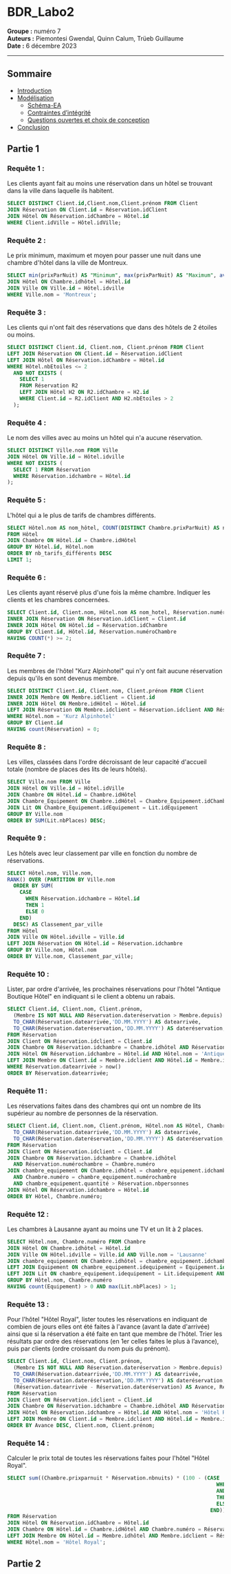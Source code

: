 # BDR_Labo2

**Groupe :** numéro 7   
**Auteurs :** Piemontesi Gwendal, Quinn Calum, Trüeb Guillaume   
**Date :** 6 décembre 2023
***

## Sommaire
- [Introduction](#introduction)
- [Modélisation](#modélisation)
  - [Schéma-EA](#schéma-ea)
  - [Contraintes d’intégrité](#contraintes-dintégrité)
  - [Questions ouvertes et choix de conception](#questions-ouvertes-et-choix-de-conception)
- [Conclusion](#conclusion)

## Partie 1 

### Requête 1 :
Les clients ayant fait au moins une réservation dans un hôtel se trouvant dans la ville dans laquelle ils habitent.

```sql
SELECT DISTINCT Client.id,Client.nom,Client.prénom FROM Client 
JOIN Réservation ON Client.id = Réservation.idClient
JOIN Hôtel ON Réservation.idChambre = Hôtel.id
WHERE Client.idVille = Hôtel.idVille;
```

### Requête 2 :
Le prix minimum, maximum et moyen pour passer une nuit dans une chambre d'hôtel dans la ville de Montreux.

```sql
SELECT min(prixParNuit) AS "Minimum", max(prixParNuit) AS "Maximum", avg(prixParNuit) AS "Moyen" FROM chambre
JOIN Hôtel ON Chambre.idhôtel = Hôtel.id
JOIN Ville ON Ville.id = Hôtel.idville
WHERE Ville.nom = 'Montreux';
```

### Requête 3 :
Les clients qui n'ont fait des réservations que dans des hôtels de 2 étoiles ou moins.

```sql
SELECT DISTINCT Client.id, Client.nom, Client.prénom FROM Client
LEFT JOIN Réservation ON Client.id = Réservation.idClient
LEFT JOIN Hôtel ON Réservation.idChambre = Hôtel.id
WHERE Hôtel.nbEtoiles <= 2
  AND NOT EXISTS (
    SELECT 1
    FROM Réservation R2
    LEFT JOIN Hôtel H2 ON R2.idChambre = H2.id
    WHERE Client.id = R2.idClient AND H2.nbEtoiles > 2
  );
```

### Requête 4 :
Le nom des villes avec au moins un hôtel qui n'a aucune réservation.

```sql
SELECT DISTINCT Ville.nom FROM Ville
JOIN Hôtel ON Ville.id = Hôtel.idville
WHERE NOT EXISTS (
  SELECT 1 FROM Réservation
  WHERE Réservation.idchambre = Hôtel.id
);
```

### Requête 5 :
L'hôtel qui a le plus de tarifs de chambres différents.

```sql
SELECT Hôtel.nom AS nom_hôtel, COUNT(DISTINCT Chambre.prixParNuit) AS nb_tarifs_différents
FROM Hôtel
JOIN Chambre ON Hôtel.id = Chambre.idHôtel
GROUP BY Hôtel.id, Hôtel.nom
ORDER BY nb_tarifs_différents DESC
LIMIT 1;
```

### Requête 6 :
Les clients ayant réservé plus d'une fois la même chambre. Indiquer les clients et les chambres concernées.

```sql
SELECT Client.id, Client.nom, Hôtel.nom AS nom_hotel, Réservation.numéroChambre FROM Client 
INNER JOIN Réservation ON Réservation.idClient = Client.id
INNER JOIN Hôtel ON Hôtel.id = Réservation.idChambre
GROUP BY Client.id, Hôtel.id, Réservation.numéroChambre
HAVING COUNT(*) >= 2;
```

### Requête 7 :
Les membres de l'hôtel "Kurz Alpinhotel" qui n'y ont fait aucune réservation depuis qu'ils en sont devenus membre.

```sql
SELECT DISTINCT Client.id, Client.nom, Client.prénom FROM Client 
INNER JOIN Membre ON Membre.idClient = Client.id 
INNER JOIN Hôtel ON Membre.idHôtel = Hôtel.id
LEFT JOIN Réservation ON Membre.idclient = Réservation.idclient AND Réservation.dateréservation > Membre.depuis
WHERE Hôtel.nom = 'Kurz Alpinhotel'
GROUP BY Client.id
HAVING count(Réservation) = 0;
```

### Requête 8 :
Les villes, classées dans l'ordre décroissant de leur capacité d'accueil totale (nombre de places des lits de leurs hôtels).

```sql
SELECT Ville.nom FROM Ville
JOIN Hôtel ON Ville.id = Hôtel.idVille
JOIN Chambre ON Hôtel.id = Chambre.idHôtel
JOIN Chambre_Equipement ON Chambre.idHôtel = Chambre_Equipement.idChambre
JOIN Lit ON Chambre_Equipement.idEquipement = Lit.idEquipement
GROUP BY Ville.nom
ORDER BY SUM(Lit.nbPlaces) DESC;
```

### Requête 9 :
Les hôtels avec leur classement par ville en fonction du nombre de réservations.

```sql
SELECT Hôtel.nom, Ville.nom,
RANK() OVER (PARTITION BY Ville.nom 
  ORDER BY SUM(
    CASE 
      WHEN Réservation.idchambre = Hôtel.id 
      THEN 1 
      ELSE 0 
    END) 
  DESC) AS Classement_par_ville
FROM Hôtel
JOIN Ville ON Hôtel.idville = Ville.id
LEFT JOIN Réservation ON Hôtel.id = Réservation.idchambre
GROUP BY Ville.nom, Hôtel.nom
ORDER BY Ville.nom, Classement_par_ville;
```

### Requête 10 :
Lister, par ordre d'arrivée, les prochaines réservations pour l'hôtel "Antique Boutique Hôtel" en indiquant si le client a obtenu un rabais.

```sql
SELECT Client.id, Client.nom, Client.prénom, 
  (Membre IS NOT NULL AND Réservation.dateréservation > Membre.depuis) AS Rabais, Hôtel.nom AS Hôtel, Chambre.numéro AS numérochambre, 
  TO_CHAR(Réservation.datearrivée,'DD.MM.YYYY') AS datearrivée,
  TO_CHAR(Réservation.dateréservation,'DD.MM.YYYY') AS dateréservation, Réservation.nbnuits, Réservation.nbpersonnes
FROM Réservation
JOIN Client ON Réservation.idclient = Client.id
JOIN Chambre ON Réservation.idchambre = Chambre.idhôtel AND Réservation.numérochambre = Chambre.numéro
JOIN Hôtel ON Réservation.idchambre = Hôtel.id AND Hôtel.nom = 'Antique Boutique Hôtel'
LEFT JOIN Membre ON Client.id = Membre.idclient AND Hôtel.id = Membre.idhôtel
WHERE Réservation.datearrivée > now()
ORDER BY Réservation.datearrivée;
```

### Requête 11 :
Les réservations faites dans des chambres qui ont un nombre de lits supérieur au nombre de personnes de la réservation.

```sql
SELECT Client.id, Client.nom, Client.prénom, Hôtel.nom AS Hôtel, Chambre.numéro AS numérochambre, 
  TO_CHAR(Réservation.datearrivée,'DD.MM.YYYY') AS datearrivée,
  TO_CHAR(Réservation.dateréservation,'DD.MM.YYYY') AS dateréservation, Réservation.nbnuits, Réservation.nbpersonnes
FROM Réservation
JOIN Client ON Réservation.idclient = Client.id
JOIN Chambre ON Réservation.idchambre = Chambre.idhôtel 
  AND Réservation.numérochambre = Chambre.numéro
JOIN chambre_equipement ON Chambre.idhôtel = chambre_equipement.idchambre 
  AND Chambre.numéro = chambre_equipement.numérochambre 
  AND chambre_equipement.quantité > Réservation.nbpersonnes
JOIN Hôtel ON Réservation.idchambre = Hôtel.id
ORDER BY Hôtel, Chambre.numéro;
```

### Requête 12 :
Les chambres à Lausanne ayant au moins une TV et un lit à 2 places.

```sql
SELECT Hôtel.nom, Chambre.numéro FROM Chambre
JOIN Hôtel ON Chambre.idhôtel = Hôtel.id
JOIN Ville ON Hôtel.idville = Ville.id AND Ville.nom = 'Lausanne'
JOIN chambre_equipement ON Chambre.idhôtel = chambre_equipement.idchambre AND Chambre.numéro = chambre_equipement.numérochambre
LEFT JOIN Equipement ON chambre_equipement.idequipement = Equipement.id AND Equipement.nom = 'TV'
LEFT JOIN Lit ON chambre_equipement.idequipement = Lit.idequipement AND Lit.nbplaces > 1
GROUP BY Hôtel.nom, Chambre.numéro
HAVING count(Equipement) > 0 AND max(Lit.nbPlaces) > 1;
```

### Requête 13 :
Pour l'hôtel "Hôtel Royal", lister toutes les réservations en indiquant de combien de jours elles ont été faites à l'avance (avant la date d'arrivée) ainsi que si la réservation a été faite
en tant que membre de l'hôtel. Trier les résultats par ordre des réservations (en 1er celles faites le plus à l’avance), puis par clients (ordre croissant du nom puis du prénom).

```sql
SELECT Client.id, Client.nom, Client.prénom, 
  (Membre IS NOT NULL AND Réservation.dateréservation > Membre.depuis) AS Membre, Hôtel.nom AS Hôtel, Chambre.numéro AS numérochambre, 
  TO_CHAR(Réservation.datearrivée,'DD.MM.YYYY') AS datearrivée, 
  TO_CHAR(Réservation.dateréservation,'DD.MM.YYYY') AS dateréservation, 
  (Réservation.datearrivée - Réservation.dateréservation) AS Avance, Réservation.nbnuits, Réservation.nbpersonnes
FROM Réservation
JOIN Client ON Réservation.idclient = Client.id
JOIN Chambre ON Réservation.idchambre = Chambre.idhôtel AND Réservation.numérochambre = Chambre.numéro
JOIN Hôtel ON Réservation.idchambre = Hôtel.id AND Hôtel.nom = 'Hôtel Royal'
LEFT JOIN Membre ON Client.id = Membre.idclient AND Hôtel.id = Membre.idhôtel
ORDER BY Avance DESC, Client.nom, Client.prénom;
```

### Requête 14 :
Calculer le prix total de toutes les réservations faites pour l'hôtel "Hôtel Royal".

```sql
SELECT sum((Chambre.prixparnuit * Réservation.nbnuits) * (100 - (CASE 
                                                                    WHEN Membre IS NOT NULL
                                                                    AND Réservation.dateréservation > Membre.depuis 
                                                                    THEN Hôtel.rabaismembre 
                                                                    ELSE 0
                                                                  END))/ 100)
FROM Réservation
JOIN Hôtel ON Réservation.idChambre = Hôtel.id
JOIN Chambre ON Hôtel.id = Chambre.idHôtel AND Chambre.numéro = Réservation.numérochambre
LEFT JOIN Membre ON Hôtel.id = Membre.idhôtel AND Membre.idclient = Réservation.idclient
WHERE Hôtel.nom = 'Hôtel Royal';
```




## Partie 2
